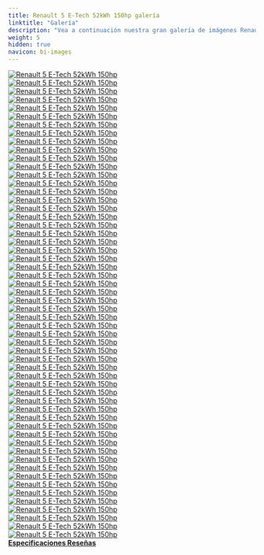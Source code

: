 ```yaml
---
title: Renault 5 E-Tech 52kWh 150hp galería
linktitle: "Galería"
description: "Vea a continuación nuestra gran galería de imágenes Renault 5 E-Tech 52kWh 150hp. Haga clic en las imágenes para ver las versiones de alta resolución."
weight: 5
hidden: true
navicon: bi-images
---
```

<!-- markdownlint-disable MD033 -->
<div class="row" id ="my-gallery">
	<div class="pswp-grid-item col-6 col-md-4">
		<a href="https://media.evkx.net/multimedia/models/renault/5/5_e-tech_52kwh_150hp/chargeport_1.jpg"
data-pswp-src="https://media.evkx.net/multimedia/models/renault/5/5_e-tech_52kwh_150hp/chargeport_1.jpg"
data-pswp-width="3000"
data-pswp-height="1687" 
target="_blank">
			<img src="https://media.evkx.net/multimedia/models/renault/5/5_e-tech_52kwh_150hp/chargeport_1_xst.jpg" alt="Renault 5 E-Tech 52kWh 150hp" class="img-fluid " />
		</a>
	</div>
	<div class="pswp-grid-item col-6 col-md-4">
		<a href="https://media.evkx.net/multimedia/models/renault/5/5_e-tech_52kwh_150hp/charging_1.jpg"
data-pswp-src="https://media.evkx.net/multimedia/models/renault/5/5_e-tech_52kwh_150hp/charging_1.jpg"
data-pswp-width="3000"
data-pswp-height="1688" 
target="_blank">
			<img src="https://media.evkx.net/multimedia/models/renault/5/5_e-tech_52kwh_150hp/charging_1_xst.jpg" alt="Renault 5 E-Tech 52kWh 150hp" class="img-fluid " />
		</a>
	</div>
	<div class="pswp-grid-item col-6 col-md-4">
		<a href="https://media.evkx.net/multimedia/models/renault/5/5_e-tech_52kwh_150hp/details_1.jpg"
data-pswp-src="https://media.evkx.net/multimedia/models/renault/5/5_e-tech_52kwh_150hp/details_1.jpg"
data-pswp-width="3000"
data-pswp-height="1687" 
target="_blank">
			<img src="https://media.evkx.net/multimedia/models/renault/5/5_e-tech_52kwh_150hp/details_1_xst.jpg" alt="Renault 5 E-Tech 52kWh 150hp" class="img-fluid " />
		</a>
	</div>
	<div class="pswp-grid-item col-6 col-md-4">
		<a href="https://media.evkx.net/multimedia/models/renault/5/5_e-tech_52kwh_150hp/details_2.jpg"
data-pswp-src="https://media.evkx.net/multimedia/models/renault/5/5_e-tech_52kwh_150hp/details_2.jpg"
data-pswp-width="3000"
data-pswp-height="1687" 
target="_blank">
			<img src="https://media.evkx.net/multimedia/models/renault/5/5_e-tech_52kwh_150hp/details_2_xst.jpg" alt="Renault 5 E-Tech 52kWh 150hp" class="img-fluid " />
		</a>
	</div>
	<div class="pswp-grid-item col-6 col-md-4">
		<a href="https://media.evkx.net/multimedia/models/renault/5/5_e-tech_52kwh_150hp/details_3.jpg"
data-pswp-src="https://media.evkx.net/multimedia/models/renault/5/5_e-tech_52kwh_150hp/details_3.jpg"
data-pswp-width="3000"
data-pswp-height="1687" 
target="_blank">
			<img src="https://media.evkx.net/multimedia/models/renault/5/5_e-tech_52kwh_150hp/details_3_xst.jpg" alt="Renault 5 E-Tech 52kWh 150hp" class="img-fluid " />
		</a>
	</div>
	<div class="pswp-grid-item col-6 col-md-4">
		<a href="https://media.evkx.net/multimedia/models/renault/5/5_e-tech_52kwh_150hp/details_4.jpg"
data-pswp-src="https://media.evkx.net/multimedia/models/renault/5/5_e-tech_52kwh_150hp/details_4.jpg"
data-pswp-width="3000"
data-pswp-height="1686" 
target="_blank">
			<img src="https://media.evkx.net/multimedia/models/renault/5/5_e-tech_52kwh_150hp/details_4_xst.jpg" alt="Renault 5 E-Tech 52kWh 150hp" class="img-fluid " />
		</a>
	</div>
	<div class="pswp-grid-item col-6 col-md-4">
		<a href="https://media.evkx.net/multimedia/models/renault/5/5_e-tech_52kwh_150hp/exterior_1.jpg"
data-pswp-src="https://media.evkx.net/multimedia/models/renault/5/5_e-tech_52kwh_150hp/exterior_1.jpg"
data-pswp-width="3000"
data-pswp-height="1687" 
target="_blank">
			<img src="https://media.evkx.net/multimedia/models/renault/5/5_e-tech_52kwh_150hp/exterior_1_xst.jpg" alt="Renault 5 E-Tech 52kWh 150hp" class="img-fluid " />
		</a>
	</div>
	<div class="pswp-grid-item col-6 col-md-4">
		<a href="https://media.evkx.net/multimedia/models/renault/5/5_e-tech_52kwh_150hp/exterior_10.jpg"
data-pswp-src="https://media.evkx.net/multimedia/models/renault/5/5_e-tech_52kwh_150hp/exterior_10.jpg"
data-pswp-width="3000"
data-pswp-height="1688" 
target="_blank">
			<img src="https://media.evkx.net/multimedia/models/renault/5/5_e-tech_52kwh_150hp/exterior_10_xst.jpg" alt="Renault 5 E-Tech 52kWh 150hp" class="img-fluid " />
		</a>
	</div>
	<div class="pswp-grid-item col-6 col-md-4">
		<a href="https://media.evkx.net/multimedia/models/renault/5/5_e-tech_52kwh_150hp/exterior_11.jpg"
data-pswp-src="https://media.evkx.net/multimedia/models/renault/5/5_e-tech_52kwh_150hp/exterior_11.jpg"
data-pswp-width="3000"
data-pswp-height="1824" 
target="_blank">
			<img src="https://media.evkx.net/multimedia/models/renault/5/5_e-tech_52kwh_150hp/exterior_11_xst.jpg" alt="Renault 5 E-Tech 52kWh 150hp" class="img-fluid " />
		</a>
	</div>
	<div class="pswp-grid-item col-6 col-md-4">
		<a href="https://media.evkx.net/multimedia/models/renault/5/5_e-tech_52kwh_150hp/exterior_12.jpg"
data-pswp-src="https://media.evkx.net/multimedia/models/renault/5/5_e-tech_52kwh_150hp/exterior_12.jpg"
data-pswp-width="3000"
data-pswp-height="2204" 
target="_blank">
			<img src="https://media.evkx.net/multimedia/models/renault/5/5_e-tech_52kwh_150hp/exterior_12_xst.jpg" alt="Renault 5 E-Tech 52kWh 150hp" class="img-fluid " />
		</a>
	</div>
	<div class="pswp-grid-item col-6 col-md-4">
		<a href="https://media.evkx.net/multimedia/models/renault/5/5_e-tech_52kwh_150hp/exterior_13.jpg"
data-pswp-src="https://media.evkx.net/multimedia/models/renault/5/5_e-tech_52kwh_150hp/exterior_13.jpg"
data-pswp-width="3000"
data-pswp-height="1687" 
target="_blank">
			<img src="https://media.evkx.net/multimedia/models/renault/5/5_e-tech_52kwh_150hp/exterior_13_xst.jpg" alt="Renault 5 E-Tech 52kWh 150hp" class="img-fluid " />
		</a>
	</div>
	<div class="pswp-grid-item col-6 col-md-4">
		<a href="https://media.evkx.net/multimedia/models/renault/5/5_e-tech_52kwh_150hp/exterior_14.jpg"
data-pswp-src="https://media.evkx.net/multimedia/models/renault/5/5_e-tech_52kwh_150hp/exterior_14.jpg"
data-pswp-width="3000"
data-pswp-height="1688" 
target="_blank">
			<img src="https://media.evkx.net/multimedia/models/renault/5/5_e-tech_52kwh_150hp/exterior_14_xst.jpg" alt="Renault 5 E-Tech 52kWh 150hp" class="img-fluid " />
		</a>
	</div>
	<div class="pswp-grid-item col-6 col-md-4">
		<a href="https://media.evkx.net/multimedia/models/renault/5/5_e-tech_52kwh_150hp/exterior_15.jpg"
data-pswp-src="https://media.evkx.net/multimedia/models/renault/5/5_e-tech_52kwh_150hp/exterior_15.jpg"
data-pswp-width="3000"
data-pswp-height="1688" 
target="_blank">
			<img src="https://media.evkx.net/multimedia/models/renault/5/5_e-tech_52kwh_150hp/exterior_15_xst.jpg" alt="Renault 5 E-Tech 52kWh 150hp" class="img-fluid " />
		</a>
	</div>
	<div class="pswp-grid-item col-6 col-md-4">
		<a href="https://media.evkx.net/multimedia/models/renault/5/5_e-tech_52kwh_150hp/exterior_16.jpg"
data-pswp-src="https://media.evkx.net/multimedia/models/renault/5/5_e-tech_52kwh_150hp/exterior_16.jpg"
data-pswp-width="3000"
data-pswp-height="2204" 
target="_blank">
			<img src="https://media.evkx.net/multimedia/models/renault/5/5_e-tech_52kwh_150hp/exterior_16_xst.jpg" alt="Renault 5 E-Tech 52kWh 150hp" class="img-fluid " />
		</a>
	</div>
	<div class="pswp-grid-item col-6 col-md-4">
		<a href="https://media.evkx.net/multimedia/models/renault/5/5_e-tech_52kwh_150hp/exterior_17.jpg"
data-pswp-src="https://media.evkx.net/multimedia/models/renault/5/5_e-tech_52kwh_150hp/exterior_17.jpg"
data-pswp-width="3000"
data-pswp-height="1687" 
target="_blank">
			<img src="https://media.evkx.net/multimedia/models/renault/5/5_e-tech_52kwh_150hp/exterior_17_xst.jpg" alt="Renault 5 E-Tech 52kWh 150hp" class="img-fluid " />
		</a>
	</div>
	<div class="pswp-grid-item col-6 col-md-4">
		<a href="https://media.evkx.net/multimedia/models/renault/5/5_e-tech_52kwh_150hp/exterior_18.jpg"
data-pswp-src="https://media.evkx.net/multimedia/models/renault/5/5_e-tech_52kwh_150hp/exterior_18.jpg"
data-pswp-width="3000"
data-pswp-height="2205" 
target="_blank">
			<img src="https://media.evkx.net/multimedia/models/renault/5/5_e-tech_52kwh_150hp/exterior_18_xst.jpg" alt="Renault 5 E-Tech 52kWh 150hp" class="img-fluid " />
		</a>
	</div>
	<div class="pswp-grid-item col-6 col-md-4">
		<a href="https://media.evkx.net/multimedia/models/renault/5/5_e-tech_52kwh_150hp/exterior_19.jpg"
data-pswp-src="https://media.evkx.net/multimedia/models/renault/5/5_e-tech_52kwh_150hp/exterior_19.jpg"
data-pswp-width="3000"
data-pswp-height="1686" 
target="_blank">
			<img src="https://media.evkx.net/multimedia/models/renault/5/5_e-tech_52kwh_150hp/exterior_19_xst.jpg" alt="Renault 5 E-Tech 52kWh 150hp" class="img-fluid " />
		</a>
	</div>
	<div class="pswp-grid-item col-6 col-md-4">
		<a href="https://media.evkx.net/multimedia/models/renault/5/5_e-tech_52kwh_150hp/exterior_2.jpg"
data-pswp-src="https://media.evkx.net/multimedia/models/renault/5/5_e-tech_52kwh_150hp/exterior_2.jpg"
data-pswp-width="3000"
data-pswp-height="1688" 
target="_blank">
			<img src="https://media.evkx.net/multimedia/models/renault/5/5_e-tech_52kwh_150hp/exterior_2_xst.jpg" alt="Renault 5 E-Tech 52kWh 150hp" class="img-fluid " />
		</a>
	</div>
	<div class="pswp-grid-item col-6 col-md-4">
		<a href="https://media.evkx.net/multimedia/models/renault/5/5_e-tech_52kwh_150hp/exterior_20.jpg"
data-pswp-src="https://media.evkx.net/multimedia/models/renault/5/5_e-tech_52kwh_150hp/exterior_20.jpg"
data-pswp-width="3000"
data-pswp-height="2204" 
target="_blank">
			<img src="https://media.evkx.net/multimedia/models/renault/5/5_e-tech_52kwh_150hp/exterior_20_xst.jpg" alt="Renault 5 E-Tech 52kWh 150hp" class="img-fluid " />
		</a>
	</div>
	<div class="pswp-grid-item col-6 col-md-4">
		<a href="https://media.evkx.net/multimedia/models/renault/5/5_e-tech_52kwh_150hp/exterior_21.jpg"
data-pswp-src="https://media.evkx.net/multimedia/models/renault/5/5_e-tech_52kwh_150hp/exterior_21.jpg"
data-pswp-width="3000"
data-pswp-height="1686" 
target="_blank">
			<img src="https://media.evkx.net/multimedia/models/renault/5/5_e-tech_52kwh_150hp/exterior_21_xst.jpg" alt="Renault 5 E-Tech 52kWh 150hp" class="img-fluid " />
		</a>
	</div>
	<div class="pswp-grid-item col-6 col-md-4">
		<a href="https://media.evkx.net/multimedia/models/renault/5/5_e-tech_52kwh_150hp/exterior_22.jpg"
data-pswp-src="https://media.evkx.net/multimedia/models/renault/5/5_e-tech_52kwh_150hp/exterior_22.jpg"
data-pswp-width="3000"
data-pswp-height="1688" 
target="_blank">
			<img src="https://media.evkx.net/multimedia/models/renault/5/5_e-tech_52kwh_150hp/exterior_22_xst.jpg" alt="Renault 5 E-Tech 52kWh 150hp" class="img-fluid " />
		</a>
	</div>
	<div class="pswp-grid-item col-6 col-md-4">
		<a href="https://media.evkx.net/multimedia/models/renault/5/5_e-tech_52kwh_150hp/exterior_23.jpg"
data-pswp-src="https://media.evkx.net/multimedia/models/renault/5/5_e-tech_52kwh_150hp/exterior_23.jpg"
data-pswp-width="3000"
data-pswp-height="2204" 
target="_blank">
			<img src="https://media.evkx.net/multimedia/models/renault/5/5_e-tech_52kwh_150hp/exterior_23_xst.jpg" alt="Renault 5 E-Tech 52kWh 150hp" class="img-fluid " />
		</a>
	</div>
	<div class="pswp-grid-item col-6 col-md-4">
		<a href="https://media.evkx.net/multimedia/models/renault/5/5_e-tech_52kwh_150hp/exterior_24.jpg"
data-pswp-src="https://media.evkx.net/multimedia/models/renault/5/5_e-tech_52kwh_150hp/exterior_24.jpg"
data-pswp-width="3000"
data-pswp-height="1687" 
target="_blank">
			<img src="https://media.evkx.net/multimedia/models/renault/5/5_e-tech_52kwh_150hp/exterior_24_xst.jpg" alt="Renault 5 E-Tech 52kWh 150hp" class="img-fluid " />
		</a>
	</div>
	<div class="pswp-grid-item col-6 col-md-4">
		<a href="https://media.evkx.net/multimedia/models/renault/5/5_e-tech_52kwh_150hp/exterior_25.jpg"
data-pswp-src="https://media.evkx.net/multimedia/models/renault/5/5_e-tech_52kwh_150hp/exterior_25.jpg"
data-pswp-width="3000"
data-pswp-height="2205" 
target="_blank">
			<img src="https://media.evkx.net/multimedia/models/renault/5/5_e-tech_52kwh_150hp/exterior_25_xst.jpg" alt="Renault 5 E-Tech 52kWh 150hp" class="img-fluid " />
		</a>
	</div>
	<div class="pswp-grid-item col-6 col-md-4">
		<a href="https://media.evkx.net/multimedia/models/renault/5/5_e-tech_52kwh_150hp/exterior_26.jpg"
data-pswp-src="https://media.evkx.net/multimedia/models/renault/5/5_e-tech_52kwh_150hp/exterior_26.jpg"
data-pswp-width="3000"
data-pswp-height="2205" 
target="_blank">
			<img src="https://media.evkx.net/multimedia/models/renault/5/5_e-tech_52kwh_150hp/exterior_26_xst.jpg" alt="Renault 5 E-Tech 52kWh 150hp" class="img-fluid " />
		</a>
	</div>
	<div class="pswp-grid-item col-6 col-md-4">
		<a href="https://media.evkx.net/multimedia/models/renault/5/5_e-tech_52kwh_150hp/exterior_27.jpg"
data-pswp-src="https://media.evkx.net/multimedia/models/renault/5/5_e-tech_52kwh_150hp/exterior_27.jpg"
data-pswp-width="3000"
data-pswp-height="1711" 
target="_blank">
			<img src="https://media.evkx.net/multimedia/models/renault/5/5_e-tech_52kwh_150hp/exterior_27_xst.jpg" alt="Renault 5 E-Tech 52kWh 150hp" class="img-fluid " />
		</a>
	</div>
	<div class="pswp-grid-item col-6 col-md-4">
		<a href="https://media.evkx.net/multimedia/models/renault/5/5_e-tech_52kwh_150hp/exterior_28.jpg"
data-pswp-src="https://media.evkx.net/multimedia/models/renault/5/5_e-tech_52kwh_150hp/exterior_28.jpg"
data-pswp-width="3000"
data-pswp-height="2204" 
target="_blank">
			<img src="https://media.evkx.net/multimedia/models/renault/5/5_e-tech_52kwh_150hp/exterior_28_xst.jpg" alt="Renault 5 E-Tech 52kWh 150hp" class="img-fluid " />
		</a>
	</div>
	<div class="pswp-grid-item col-6 col-md-4">
		<a href="https://media.evkx.net/multimedia/models/renault/5/5_e-tech_52kwh_150hp/exterior_29.jpg"
data-pswp-src="https://media.evkx.net/multimedia/models/renault/5/5_e-tech_52kwh_150hp/exterior_29.jpg"
data-pswp-width="3000"
data-pswp-height="1688" 
target="_blank">
			<img src="https://media.evkx.net/multimedia/models/renault/5/5_e-tech_52kwh_150hp/exterior_29_xst.jpg" alt="Renault 5 E-Tech 52kWh 150hp" class="img-fluid " />
		</a>
	</div>
	<div class="pswp-grid-item col-6 col-md-4">
		<a href="https://media.evkx.net/multimedia/models/renault/5/5_e-tech_52kwh_150hp/exterior_3.jpg"
data-pswp-src="https://media.evkx.net/multimedia/models/renault/5/5_e-tech_52kwh_150hp/exterior_3.jpg"
data-pswp-width="3000"
data-pswp-height="1686" 
target="_blank">
			<img src="https://media.evkx.net/multimedia/models/renault/5/5_e-tech_52kwh_150hp/exterior_3_xst.jpg" alt="Renault 5 E-Tech 52kWh 150hp" class="img-fluid " />
		</a>
	</div>
	<div class="pswp-grid-item col-6 col-md-4">
		<a href="https://media.evkx.net/multimedia/models/renault/5/5_e-tech_52kwh_150hp/exterior_30.jpg"
data-pswp-src="https://media.evkx.net/multimedia/models/renault/5/5_e-tech_52kwh_150hp/exterior_30.jpg"
data-pswp-width="3000"
data-pswp-height="1687" 
target="_blank">
			<img src="https://media.evkx.net/multimedia/models/renault/5/5_e-tech_52kwh_150hp/exterior_30_xst.jpg" alt="Renault 5 E-Tech 52kWh 150hp" class="img-fluid " />
		</a>
	</div>
	<div class="pswp-grid-item col-6 col-md-4">
		<a href="https://media.evkx.net/multimedia/models/renault/5/5_e-tech_52kwh_150hp/exterior_4.jpg"
data-pswp-src="https://media.evkx.net/multimedia/models/renault/5/5_e-tech_52kwh_150hp/exterior_4.jpg"
data-pswp-width="3000"
data-pswp-height="1687" 
target="_blank">
			<img src="https://media.evkx.net/multimedia/models/renault/5/5_e-tech_52kwh_150hp/exterior_4_xst.jpg" alt="Renault 5 E-Tech 52kWh 150hp" class="img-fluid " />
		</a>
	</div>
	<div class="pswp-grid-item col-6 col-md-4">
		<a href="https://media.evkx.net/multimedia/models/renault/5/5_e-tech_52kwh_150hp/exterior_5.jpg"
data-pswp-src="https://media.evkx.net/multimedia/models/renault/5/5_e-tech_52kwh_150hp/exterior_5.jpg"
data-pswp-width="3000"
data-pswp-height="1687" 
target="_blank">
			<img src="https://media.evkx.net/multimedia/models/renault/5/5_e-tech_52kwh_150hp/exterior_5_xst.jpg" alt="Renault 5 E-Tech 52kWh 150hp" class="img-fluid " />
		</a>
	</div>
	<div class="pswp-grid-item col-6 col-md-4">
		<a href="https://media.evkx.net/multimedia/models/renault/5/5_e-tech_52kwh_150hp/exterior_6.jpg"
data-pswp-src="https://media.evkx.net/multimedia/models/renault/5/5_e-tech_52kwh_150hp/exterior_6.jpg"
data-pswp-width="3000"
data-pswp-height="1688" 
target="_blank">
			<img src="https://media.evkx.net/multimedia/models/renault/5/5_e-tech_52kwh_150hp/exterior_6_xst.jpg" alt="Renault 5 E-Tech 52kWh 150hp" class="img-fluid " />
		</a>
	</div>
	<div class="pswp-grid-item col-6 col-md-4">
		<a href="https://media.evkx.net/multimedia/models/renault/5/5_e-tech_52kwh_150hp/exterior_7.jpg"
data-pswp-src="https://media.evkx.net/multimedia/models/renault/5/5_e-tech_52kwh_150hp/exterior_7.jpg"
data-pswp-width="3000"
data-pswp-height="1687" 
target="_blank">
			<img src="https://media.evkx.net/multimedia/models/renault/5/5_e-tech_52kwh_150hp/exterior_7_xst.jpg" alt="Renault 5 E-Tech 52kWh 150hp" class="img-fluid " />
		</a>
	</div>
	<div class="pswp-grid-item col-6 col-md-4">
		<a href="https://media.evkx.net/multimedia/models/renault/5/5_e-tech_52kwh_150hp/exterior_8.jpg"
data-pswp-src="https://media.evkx.net/multimedia/models/renault/5/5_e-tech_52kwh_150hp/exterior_8.jpg"
data-pswp-width="3000"
data-pswp-height="1688" 
target="_blank">
			<img src="https://media.evkx.net/multimedia/models/renault/5/5_e-tech_52kwh_150hp/exterior_8_xst.jpg" alt="Renault 5 E-Tech 52kWh 150hp" class="img-fluid " />
		</a>
	</div>
	<div class="pswp-grid-item col-6 col-md-4">
		<a href="https://media.evkx.net/multimedia/models/renault/5/5_e-tech_52kwh_150hp/exterior_9.jpg"
data-pswp-src="https://media.evkx.net/multimedia/models/renault/5/5_e-tech_52kwh_150hp/exterior_9.jpg"
data-pswp-width="3000"
data-pswp-height="1686" 
target="_blank">
			<img src="https://media.evkx.net/multimedia/models/renault/5/5_e-tech_52kwh_150hp/exterior_9_xst.jpg" alt="Renault 5 E-Tech 52kWh 150hp" class="img-fluid " />
		</a>
	</div>
	<div class="pswp-grid-item col-6 col-md-4">
		<a href="https://media.evkx.net/multimedia/models/renault/5/5_e-tech_52kwh_150hp/frontseats_1.jpg"
data-pswp-src="https://media.evkx.net/multimedia/models/renault/5/5_e-tech_52kwh_150hp/frontseats_1.jpg"
data-pswp-width="3000"
data-pswp-height="1687" 
target="_blank">
			<img src="https://media.evkx.net/multimedia/models/renault/5/5_e-tech_52kwh_150hp/frontseats_1_xst.jpg" alt="Renault 5 E-Tech 52kWh 150hp" class="img-fluid " />
		</a>
	</div>
	<div class="pswp-grid-item col-6 col-md-4">
		<a href="https://media.evkx.net/multimedia/models/renault/5/5_e-tech_52kwh_150hp/frontseats_2.jpg"
data-pswp-src="https://media.evkx.net/multimedia/models/renault/5/5_e-tech_52kwh_150hp/frontseats_2.jpg"
data-pswp-width="3000"
data-pswp-height="1687" 
target="_blank">
			<img src="https://media.evkx.net/multimedia/models/renault/5/5_e-tech_52kwh_150hp/frontseats_2_xst.jpg" alt="Renault 5 E-Tech 52kWh 150hp" class="img-fluid " />
		</a>
	</div>
	<div class="pswp-grid-item col-6 col-md-4">
		<a href="https://media.evkx.net/multimedia/models/renault/5/5_e-tech_52kwh_150hp/headlights_1.jpg"
data-pswp-src="https://media.evkx.net/multimedia/models/renault/5/5_e-tech_52kwh_150hp/headlights_1.jpg"
data-pswp-width="3000"
data-pswp-height="1687" 
target="_blank">
			<img src="https://media.evkx.net/multimedia/models/renault/5/5_e-tech_52kwh_150hp/headlights_1_xst.jpg" alt="Renault 5 E-Tech 52kWh 150hp" class="img-fluid " />
		</a>
	</div>
	<div class="pswp-grid-item col-6 col-md-4">
		<a href="https://media.evkx.net/multimedia/models/renault/5/5_e-tech_52kwh_150hp/headlights_2.jpg"
data-pswp-src="https://media.evkx.net/multimedia/models/renault/5/5_e-tech_52kwh_150hp/headlights_2.jpg"
data-pswp-width="3000"
data-pswp-height="1687" 
target="_blank">
			<img src="https://media.evkx.net/multimedia/models/renault/5/5_e-tech_52kwh_150hp/headlights_2_xst.jpg" alt="Renault 5 E-Tech 52kWh 150hp" class="img-fluid " />
		</a>
	</div>
	<div class="pswp-grid-item col-6 col-md-4">
		<a href="https://media.evkx.net/multimedia/models/renault/5/5_e-tech_52kwh_150hp/headlights_3.jpg"
data-pswp-src="https://media.evkx.net/multimedia/models/renault/5/5_e-tech_52kwh_150hp/headlights_3.jpg"
data-pswp-width="3000"
data-pswp-height="1688" 
target="_blank">
			<img src="https://media.evkx.net/multimedia/models/renault/5/5_e-tech_52kwh_150hp/headlights_3_xst.jpg" alt="Renault 5 E-Tech 52kWh 150hp" class="img-fluid " />
		</a>
	</div>
	<div class="pswp-grid-item col-6 col-md-4">
		<a href="https://media.evkx.net/multimedia/models/renault/5/5_e-tech_52kwh_150hp/interior_1.jpg"
data-pswp-src="https://media.evkx.net/multimedia/models/renault/5/5_e-tech_52kwh_150hp/interior_1.jpg"
data-pswp-width="3000"
data-pswp-height="2000" 
target="_blank">
			<img src="https://media.evkx.net/multimedia/models/renault/5/5_e-tech_52kwh_150hp/interior_1_xst.jpg" alt="Renault 5 E-Tech 52kWh 150hp" class="img-fluid " />
		</a>
	</div>
	<div class="pswp-grid-item col-6 col-md-4">
		<a href="https://media.evkx.net/multimedia/models/renault/5/5_e-tech_52kwh_150hp/interior_2.jpg"
data-pswp-src="https://media.evkx.net/multimedia/models/renault/5/5_e-tech_52kwh_150hp/interior_2.jpg"
data-pswp-width="3000"
data-pswp-height="1687" 
target="_blank">
			<img src="https://media.evkx.net/multimedia/models/renault/5/5_e-tech_52kwh_150hp/interior_2_xst.jpg" alt="Renault 5 E-Tech 52kWh 150hp" class="img-fluid " />
		</a>
	</div>
	<div class="pswp-grid-item col-6 col-md-4">
		<a href="https://media.evkx.net/multimedia/models/renault/5/5_e-tech_52kwh_150hp/interior_3.jpg"
data-pswp-src="https://media.evkx.net/multimedia/models/renault/5/5_e-tech_52kwh_150hp/interior_3.jpg"
data-pswp-width="3000"
data-pswp-height="1687" 
target="_blank">
			<img src="https://media.evkx.net/multimedia/models/renault/5/5_e-tech_52kwh_150hp/interior_3_xst.jpg" alt="Renault 5 E-Tech 52kWh 150hp" class="img-fluid " />
		</a>
	</div>
	<div class="pswp-grid-item col-6 col-md-4">
		<a href="https://media.evkx.net/multimedia/models/renault/5/5_e-tech_52kwh_150hp/main_1.jpg"
data-pswp-src="https://media.evkx.net/multimedia/models/renault/5/5_e-tech_52kwh_150hp/main_1.jpg"
data-pswp-width="3000"
data-pswp-height="1688" 
target="_blank">
			<img src="https://media.evkx.net/multimedia/models/renault/5/5_e-tech_52kwh_150hp/main_1_xst.jpg" alt="Renault 5 E-Tech 52kWh 150hp" class="img-fluid " />
		</a>
	</div>
	<div class="pswp-grid-item col-6 col-md-4">
		<a href="https://media.evkx.net/multimedia/models/renault/5/5_e-tech_52kwh_150hp/platform_1.jpg"
data-pswp-src="https://media.evkx.net/multimedia/models/renault/5/5_e-tech_52kwh_150hp/platform_1.jpg"
data-pswp-width="3000"
data-pswp-height="1687" 
target="_blank">
			<img src="https://media.evkx.net/multimedia/models/renault/5/5_e-tech_52kwh_150hp/platform_1_xst.jpg" alt="Renault 5 E-Tech 52kWh 150hp" class="img-fluid " />
		</a>
	</div>
	<div class="pswp-grid-item col-6 col-md-4">
		<a href="https://media.evkx.net/multimedia/models/renault/5/5_e-tech_52kwh_150hp/rearlights_1.jpg"
data-pswp-src="https://media.evkx.net/multimedia/models/renault/5/5_e-tech_52kwh_150hp/rearlights_1.jpg"
data-pswp-width="3000"
data-pswp-height="1687" 
target="_blank">
			<img src="https://media.evkx.net/multimedia/models/renault/5/5_e-tech_52kwh_150hp/rearlights_1_xst.jpg" alt="Renault 5 E-Tech 52kWh 150hp" class="img-fluid " />
		</a>
	</div>
	<div class="pswp-grid-item col-6 col-md-4">
		<a href="https://media.evkx.net/multimedia/models/renault/5/5_e-tech_52kwh_150hp/roof_1.jpg"
data-pswp-src="https://media.evkx.net/multimedia/models/renault/5/5_e-tech_52kwh_150hp/roof_1.jpg"
data-pswp-width="3000"
data-pswp-height="1687" 
target="_blank">
			<img src="https://media.evkx.net/multimedia/models/renault/5/5_e-tech_52kwh_150hp/roof_1_xst.jpg" alt="Renault 5 E-Tech 52kWh 150hp" class="img-fluid " />
		</a>
	</div>
	<div class="pswp-grid-item col-6 col-md-4">
		<a href="https://media.evkx.net/multimedia/models/renault/5/5_e-tech_52kwh_150hp/seats_1.jpg"
data-pswp-src="https://media.evkx.net/multimedia/models/renault/5/5_e-tech_52kwh_150hp/seats_1.jpg"
data-pswp-width="3000"
data-pswp-height="1687" 
target="_blank">
			<img src="https://media.evkx.net/multimedia/models/renault/5/5_e-tech_52kwh_150hp/seats_1_xst.jpg" alt="Renault 5 E-Tech 52kWh 150hp" class="img-fluid " />
		</a>
	</div>
	<div class="pswp-grid-item col-6 col-md-4">
		<a href="https://media.evkx.net/multimedia/models/renault/5/5_e-tech_52kwh_150hp/seats_2.jpg"
data-pswp-src="https://media.evkx.net/multimedia/models/renault/5/5_e-tech_52kwh_150hp/seats_2.jpg"
data-pswp-width="3000"
data-pswp-height="1687" 
target="_blank">
			<img src="https://media.evkx.net/multimedia/models/renault/5/5_e-tech_52kwh_150hp/seats_2_xst.jpg" alt="Renault 5 E-Tech 52kWh 150hp" class="img-fluid " />
		</a>
	</div>
	<div class="pswp-grid-item col-6 col-md-4">
		<a href="https://media.evkx.net/multimedia/models/renault/5/5_e-tech_52kwh_150hp/stalks_1.jpg"
data-pswp-src="https://media.evkx.net/multimedia/models/renault/5/5_e-tech_52kwh_150hp/stalks_1.jpg"
data-pswp-width="3000"
data-pswp-height="1687" 
target="_blank">
			<img src="https://media.evkx.net/multimedia/models/renault/5/5_e-tech_52kwh_150hp/stalks_1_xst.jpg" alt="Renault 5 E-Tech 52kWh 150hp" class="img-fluid " />
		</a>
	</div>
	<div class="pswp-grid-item col-6 col-md-4">
		<a href="https://media.evkx.net/multimedia/models/renault/5/5_e-tech_52kwh_150hp/stalks_2.jpg"
data-pswp-src="https://media.evkx.net/multimedia/models/renault/5/5_e-tech_52kwh_150hp/stalks_2.jpg"
data-pswp-width="3000"
data-pswp-height="1687" 
target="_blank">
			<img src="https://media.evkx.net/multimedia/models/renault/5/5_e-tech_52kwh_150hp/stalks_2_xst.jpg" alt="Renault 5 E-Tech 52kWh 150hp" class="img-fluid " />
		</a>
	</div>
	<div class="pswp-grid-item col-6 col-md-4">
		<a href="https://media.evkx.net/multimedia/models/renault/5/5_e-tech_52kwh_150hp/stalks_3.jpg"
data-pswp-src="https://media.evkx.net/multimedia/models/renault/5/5_e-tech_52kwh_150hp/stalks_3.jpg"
data-pswp-width="3000"
data-pswp-height="1687" 
target="_blank">
			<img src="https://media.evkx.net/multimedia/models/renault/5/5_e-tech_52kwh_150hp/stalks_3_xst.jpg" alt="Renault 5 E-Tech 52kWh 150hp" class="img-fluid " />
		</a>
	</div>
	<div class="pswp-grid-item col-6 col-md-4">
		<a href="https://media.evkx.net/multimedia/models/renault/5/5_e-tech_52kwh_150hp/stralks_4.jpg"
data-pswp-src="https://media.evkx.net/multimedia/models/renault/5/5_e-tech_52kwh_150hp/stralks_4.jpg"
data-pswp-width="3000"
data-pswp-height="1687" 
target="_blank">
			<img src="https://media.evkx.net/multimedia/models/renault/5/5_e-tech_52kwh_150hp/stralks_4_xst.jpg" alt="Renault 5 E-Tech 52kWh 150hp" class="img-fluid " />
		</a>
	</div>
	<div class="pswp-grid-item col-6 col-md-4">
		<a href="https://media.evkx.net/multimedia/models/renault/5/5_e-tech_52kwh_150hp/wheels_1.jpg"
data-pswp-src="https://media.evkx.net/multimedia/models/renault/5/5_e-tech_52kwh_150hp/wheels_1.jpg"
data-pswp-width="3000"
data-pswp-height="1687" 
target="_blank">
			<img src="https://media.evkx.net/multimedia/models/renault/5/5_e-tech_52kwh_150hp/wheels_1_xst.jpg" alt="Renault 5 E-Tech 52kWh 150hp" class="img-fluid " />
		</a>
	</div>
	<div class="pswp-grid-item col-6 col-md-4">
		<a href="https://media.evkx.net/multimedia/models/renault/5/5_e-tech_52kwh_150hp/wheels_2.jpg"
data-pswp-src="https://media.evkx.net/multimedia/models/renault/5/5_e-tech_52kwh_150hp/wheels_2.jpg"
data-pswp-width="3000"
data-pswp-height="1687" 
target="_blank">
			<img src="https://media.evkx.net/multimedia/models/renault/5/5_e-tech_52kwh_150hp/wheels_2_xst.jpg" alt="Renault 5 E-Tech 52kWh 150hp" class="img-fluid " />
		</a>
	</div>
</div>
<script type="module">
  import PhotoSwipeLightbox from '/js/photoswipe-lightbox.esm.js';
    const lightbox = new PhotoSwipeLightbox({
       gallery: '#my-gallery',
        children: 'a',
        pswpModule: () => import('/js/photoswipe.esm.js')
    });
lightbox.init();
</script>
<div class="mt-3 mb-3">
<a href="../specifications/" class="text-decoration-none text-black">
<strong><i class="bi-arrow-left"></i> Especificaciones </strong>
</a>
<a href="../reviews/" class="text-decoration-none text-black float-end">
<strong>Reseñas <i class="bi-arrow-right"></i></strong>
</a>
</div>
